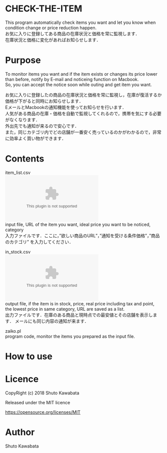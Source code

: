 # CHECK-THE-ITEM
This program automatically check items you want and let you know when condition change or price reduction happen.
<br>
お気に入りに登録してある商品の在庫状況と価格を常に監視します．
<br>
在庫状況と価格に変化があればお知らせします．

# Purpose
To monitor items you want and if the item exists or changes its price lower than before, 
notify by E-mail and noticeing function on Macbook.<br>
So, you can accept the notice soon while outing and get item you want.


お気に入りに登録したの商品の在庫状況と価格を常に監視し，在庫が復活するか価格が下がると同時にお知らせします．
<br>
EメールとMacbookの通知機能を使ってお知らせを行います．
<br>
人気がある商品の在庫・価格を自動で監視してくれるので，携帯を気にする必要がなくなります．
<br>
外出先でも通知が来るので安心です．
<br>
また，同じカテゴリ内でどの店舗が一番安く売っているのかがわかるので，非常に効率よく買い物ができます．

# Contents
item_list.csv
<br>
![VIEW](https://github.com/shutokawabata0723/CHECK-THE-ITEM/blob/master/item_list.csv)
<br>
input file, URL of the item you want, ideal price you want to be noticed, category
<br>
入力ファイルです．ここに，”欲しい商品のURL”，”通知を受ける条件価格”，”商品のカテゴリ” を入力してください．

in_stock.csv
<br>
![VIEW](https://github.com/shutokawabata0723/CHECK-THE-ITEM/blob/master/In_stock.csv)
<br>
output file, if the item is in stock, price, real price including tax and point, the lowest price in same category, URL are saved as a list.
<br>
出力ファイルです．在庫のある商品と現時点での最安値とその店舗を表示します．
メールにも同じ内容の通知が来ます．

zaiko.pl
<br>
program code, monitor the items you prepared as the input file.

# How to use


# Licence
CopyRight (c) 2018 Shuto Kawabata

Released under the MIT licence

https://opensource.org/licenses/MIT

# Author
Shuto Kawabata


